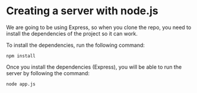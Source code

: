 # Creating a server with node.js

We are going to be using Express, so when you clone the repo, you need to install the dependencies of the project so it can work.

To install the dependencies, run the following command:

<code>npm install</code>

Once you install the dependencies (Express), you will be able to run the server by following the command:

<code>node app.js</code>
